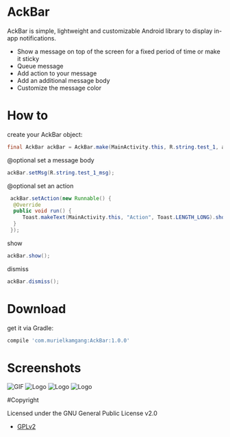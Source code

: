 # AckBar
AckBar is simple, lightweight and customizable Android library to display in-app notifications.

* Show a message on top of the screen for a fixed period of time or make it sticky
* Queue message
* Add action to your message
* Add an additional message body
* Customize the message color

# How to
create your AckBar object:
```java
final AckBar ackBar = AckBar.make(MainActivity.this, R.string.test_1, android.R.color.black, 5000);
```
@optional
set a message body
```java
ackBar.setMsg(R.string.test_1_msg);
```

@optional
set an action
```java
 ackBar.setAction(new Runnable() {
  @Override
  public void run() {
     Toast.makeText(MainActivity.this, "Action", Toast.LENGTH_LONG).show();
  }
 });
 ```
 show
 ```java
 ackBar.show();
 ```
 dismiss
 ```java
 ackBar.dismiss();
 ```

# Download
get it via Gradle:
```groovy
compile 'com.murielkamgang:AckBar:1.0.0'
```
# Screenshots
![GIF](gif/g_1.gif)
![Logo](screenshots/s_1.png)
![Logo](screenshots/s_3.png)
![Logo](screenshots/s_4.png)

#Copyright

Licensed under the GNU General Public License v2.0

* [GPLv2](LICENSE.md)

